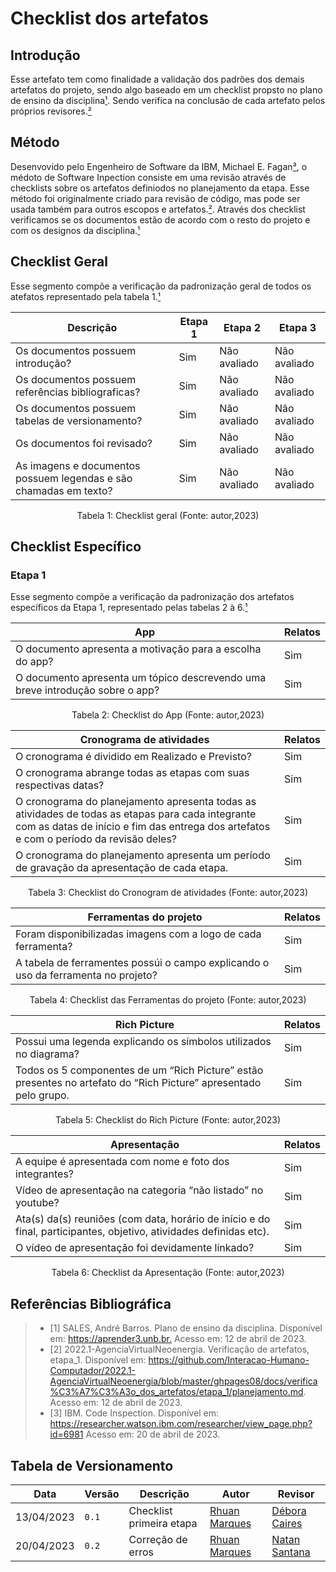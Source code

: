 # Checklist dos artefatos

## Introdução

Esse artefato tem como finalidade a validação dos padrões dos demais artefatos do projeto, sendo algo baseado em um checklist propsto no plano de ensino da disciplina[¹](#ancora1). Sendo verifica na conclusão de cada artefato pelos próprios revisores.[²](#ancora2) 

## Método 

Desenvovido pelo Engenheiro de Software da IBM, Michael E. Fagan[³](#ancora3), o médoto de Software Inpection consiste em uma revisão através de checklists sobre os artefatos definiodos no planejamento da etapa. Esse método foi originalmente criado para revisão de código, mas pode ser usada também para outros escopos e artefatos.[²](#ancora2). Através dos checklist verificamos se os documentos estão de acordo com o resto do projeto e com os designos da disciplina.[¹](#ancora1)

## Checklist Geral

Esse segmento compõe a verificação da padronização geral de todos os atefatos representado pela tabela 1.[¹](#ancora1) 

| Descrição | Etapa 1 | Etapa 2 | Etapa 3 |
| --------- | ------- | ------- | ------- |
| Os documentos possuem introdução? | Sim | Não avaliado | Não avaliado |
| Os documentos possuem referências bibliograficas? | Sim | Não avaliado | Não avaliado |
| Os documentos possuem tabelas de versionamento? | Sim | Não avaliado | Não avaliado |
| Os documentos foi revisado? | Sim | Não avaliado | Não avaliado |
| As imagens e documentos possuem legendas e são chamadas em texto? | Sim | Não avaliado | Não avaliado |

<div style="text-align: center">
<p>Tabela 1: Checklist geral (Fonte: autor,2023)</p>
</div>

## Checklist Específico

### Etapa 1

Esse segmento compõe a verificação da padronização dos artefatos específicos da Etapa 1, representado pelas tabelas 2 à 6.[¹](#ancora1)


| App | Relatos |
| --- | ------- |
| O documento apresenta a motivação para a escolha do app? | Sim |
| O documento apresenta um tópico descrevendo uma breve introdução sobre o app? | Sim |

<div style="text-align: center">
<p>Tabela 2: Checklist do App (Fonte: autor,2023)</p>
</div>

| Cronograma de atividades | Relatos |
| ------------------------ | ------- |
| O cronograma é dividido em Realizado e Previsto? | Sim |
| O cronograma abrange todas as etapas com suas respectivas datas? | Sim |
| O cronograma do planejamento apresenta todas as atividades de todas as etapas para cada integrante com as datas de início e fim das entrega dos artefatos e com o período da revisão deles? | Sim |
| O cronograma do planejamento apresenta um período de gravação da apresentação de cada etapa. | Sim |

<div style="text-align: center">
<p>Tabela 3: Checklist do Cronogram de atividades (Fonte: autor,2023)</p>
</div>

| Ferramentas do projeto | Relatos |
| ---------------------- | ------- |
| Foram disponibilizadas imagens com a logo de cada ferramenta? | Sim |
| A tabela de ferramentes possúi o campo explicando o uso da ferramenta no projeto? | Sim |

<div style="text-align: center">
<p>Tabela 4: Checklist das Ferramentas do projeto (Fonte: autor,2023)</p>
</div>

| Rich Picture | Relatos |
| ------------ | ------- |
| Possui uma legenda explicando os símbolos utilizados no diagrama? | Sim |
| Todos os 5 componentes de um “Rich Picture” estão presentes no artefato do “Rich Picture” apresentado pelo grupo.| Sim |

<div style="text-align: center">
<p>Tabela 5: Checklist do Rich Picture (Fonte: autor,2023)</p>
</div>

| Apresentação | Relatos |
| ------------ | ------- |
| A equipe é apresentada com nome e foto dos integrantes? | Sim |
| Vídeo de apresentação na categoria “não listado” no youtube? | Sim |
| Ata(s) da(s) reuniões (com data, horário de início e do final, participantes, objetivo, atividades definidas etc).| Sim |
| O vídeo de apresentação foi devidamente linkado? | Sim |

<div style="text-align: center">
<p>Tabela 6: Checklist da Apresentação (Fonte: autor,2023)</p>
</div>

## Referências Bibliográfica

> - <a id="ancora1"></a>[1] SALES, André Barros. Plano de ensino da disciplina. Disponível em: <https://aprender3.unb.br.> Acesso em: 12 de abril de 2023.
> - <a id="ancora2"></a>[2] 2022.1-AgenciaVirtualNeoenergia. Verificação de artefatos, etapa_1. Disponível em: <https://github.com/Interacao-Humano-Computador/2022.1-AgenciaVirtualNeoenergia/blob/master/ghpages08/docs/verifica%C3%A7%C3%A3o_dos_artefatos/etapa_1/planejamento.md>. Acesso em: 12 de abril de 2023.
> - <a id="ancora2"></a>[3] IBM. Code Inspection. Disponível em: <https://researcher.watson.ibm.com/researcher/view_page.php?id=6981> Acesso em: 20 de abril de 2023.
## Tabela de Versionamento

| Data | Versão | Descrição | Autor | Revisor |
| ---- | ------ | --------- | ----- | ------- |
| 13/04/2023 | `0.1`  | Checklist primeira etapa | [Rhuan Marques](https://github.com/RhuanMr) | [Débora Caires](https://github.com/deboracaires) |
| 20/04/2023 | `0.2`  | Correção de erros| [Rhuan Marques](https://github.com/RhuanMr) | [Natan Santana](https://github.com/Neitan2001) |